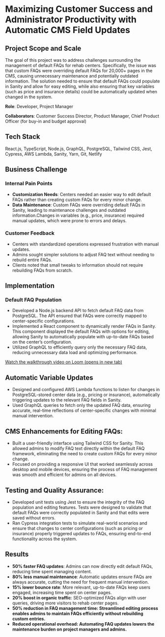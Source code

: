 # Maximizing Customer Success and Administrator Productivity with Automatic CMS Field Updates

## Project Scope and Scale
The goal of this project was to address challenges surrounding the management of default FAQs for rehab centers. Specifically, the issue was that custom FAQs were overriding default FAQs for 20,000+ pages in the CMS, causing unnecessary maintenance and potentially outdated information. The solution needed to ensure that default FAQs could populate in Sanity and allow for easy editing, while also ensuring that key variables (such as price and insurance details) could be automatically updated when changed in the system.

<b>Role</b>: Developer, Project Manager

<b>Collaborators</b>: Customer Success Director, Product Manager, Chief Product Officer (for buy-in and budget approval)

## Tech Stack
React.js, TypeScript, Node.js, GraphQL, PostgreSQL, Tailwind CSS, Jest, Cypress, AWS Lambda, Sanity, Yarn, Git, Netlify

## Business Challenge

### Internal Pain Points
- <b>Customization Needs</b>: Centers needed an easier way to edit default FAQs rather than creating custom FAQs for every minor change.
- <b>Data Maintenance</b>: Custom FAQs were overriding default FAQs in Sanity, leading to maintenance challenges and outdated information.Changes in variables (e.g., price, insurance) required manual updates, which were prone to errors and delays.

### Customer Feedback
- Centers with standardized operations expressed frustration with manual updates.
- Admins sought simpler solutions to adjust FAQ text without needing to rebuild entire FAQs.
- Clients noted that small tweaks to information should not require rebuilding FAQs from scratch.

## Implementation

### Default FAQ Population
- Developed a Node.js backend API to fetch default FAQ data from PostgreSQL. The API ensured that FAQs were correctly mapped to center-specific configurations.
- Implemented a React component to dynamically render FAQs in Sanity. This component displayed the default FAQs with options for editing, allowing Sanity to automatically populate with up-to-date FAQs based on the center’s configuration.
- Utilized GraphQL to efficiently query only the necessary FAQ data, reducing unnecessary data load and optimizing performance.

[Watch the walkthrough video on Loom (opens in new tab)](https://www.loom.com/share/4a2617416e9940fc85e25684f602ab5b)

## Automatic Variable Updates
- Designed and configured AWS Lambda functions to listen for changes in PostgreSQL-stored center data (e.g., pricing or insurance), automatically triggering updates to the relevant FAQ fields in Sanity.
- Used GraphQL queries to fetch only the updated FAQ data, ensuring accurate, real-time reflections of center-specific changes with minimal manual intervention.

## CMS Enhancements for Editing FAQs:

- Built a user-friendly interface using Tailwind CSS for Sanity. This allowed admins to modify FAQ text directly within the default FAQ framework, eliminating the need to create custom FAQs for every minor change.
- Focused on providing a responsive UI that worked seamlessly across desktop and mobile devices, ensuring the process of FAQ management was smooth and efficient for admins on all devices.

## Testing and Quality Assurance:

- Developed unit tests using Jest to ensure the integrity of the FAQ population and editing features. Tests were designed to validate that default FAQs were correctly populated in Sanity and that edits were saved without errors.
- Ran Cypress integration tests to simulate real-world scenarios and ensure that changes to center configurations (such as pricing or insurance) properly triggered updates to FAQs, ensuring end-to-end functionality across the system.

## Results
- <b>50% faster FAQ updates</b>: Admins can now directly edit default FAQs, reducing time spent managing content.
- <b>80% less manual maintenance</b>: Automatic updates ensure FAQs are always accurate, cutting the need for frequent manual intervention.
- <b>15% lower bounce rate</b>: More relevant, up-to-date FAQs keep users engaged, increasing time spent on center pages.
- <b>20% boost in organic traffic</b>: SEO-optimized FAQs align with user queries, driving more visitors to rehab center pages.
- <b>50% reduction in FAQ management time: Streamlined editing process enables admins to maintain FAQs efficiently without rebuilding custom entries.
- <b>Reduced operational overhead</b>: Automating FAQ updates lowers the maintenance burden on project managers and admins.
